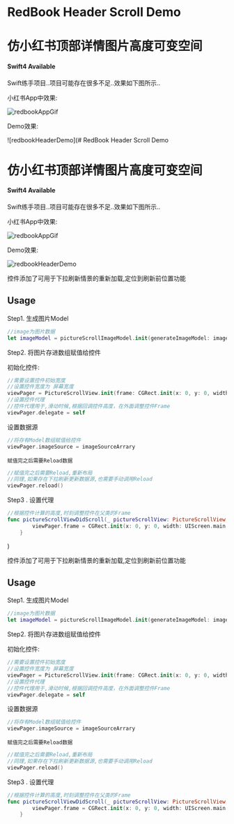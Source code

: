 # RedBook Header Scroll Demo
# 仿小红书顶部详情图片高度可变空间



#### Swift4 Available

Swift练手项目..项目可能存在很多不足..效果如下图所示..

小红书App中效果:

![redbookAppGif](http://okslxr2o0.bkt.clouddn.com/redbookAppGif.gif)


Demo效果: 

![redbookHeaderDemo](# RedBook Header Scroll Demo
# 仿小红书顶部详情图片高度可变空间



#### Swift4 Available

Swift练手项目..项目可能存在很多不足..效果如下图所示..

小红书App中效果:

![redbookAppGif](http://okslxr2o0.bkt.clouddn.com/redbookAppGif.gif)


Demo效果: 

![redbookHeaderDemo](http://okslxr2o0.bkt.clouddn.com/redbookHeaderDemo.gif)


控件添加了可用于下拉刷新情景的重新加载,定位到刷新前位置功能


## Usage

Step1. 生成图片Model


```swift
//image为图片数据
let imageModel = pictureScrollImageModel.init(generateImageModel: image)
```

Step2. 将图片存进数组赋值给控件

初始化控件:

```swift
//需要设置控件初始宽度
//设置控件宽度为 屏幕宽度
viewPager = PictureScrollView.init(frame: CGRect.init(x: 0, y: 0, width: UIScreen.main.bounds.size.width, height: 0))
//设置控件代理
//控件代理用于,滑动时候,根据回调控件高度，在外面调整控件Frame
viewPager.delegate = self
```

设置数据源

```swift
//将存有Model数组赋值给控件
viewPager.imageSource = imageSourceArrary
```


`赋值完之后需要Reload数据`

```swift
//赋值完之后需要Reload,重新布局
//同理,如果存在下拉刷新更新数据源,也需要手动调用Reload
viewPager.reload()
```


Step3 . 设置代理

```swift
//根据控件计算的高度,时刻调整控件在父类的Frame
func pictureScrollViewDidScroll(_ pictureScrollView: PictureScrollView, contentOffset: CGPoint, pictureScrollViewSuitHeight: CGFloat) {
        viewPager.frame = CGRect.init(x: 0, y: 0, width: UIScreen.main.bounds.size.width, height: viewPager.pictureScrollViewHeight)
    }
```

)


控件添加了可用于下拉刷新情景的重新加载,定位到刷新前位置功能


## Usage

Step1. 生成图片Model


```swift
//image为图片数据
let imageModel = pictureScrollImageModel.init(generateImageModel: image)
```

Step2. 将图片存进数组赋值给控件

初始化控件:

```swift
//需要设置控件初始宽度
//设置控件宽度为 屏幕宽度
viewPager = PictureScrollView.init(frame: CGRect.init(x: 0, y: 0, width: UIScreen.main.bounds.size.width, height: 0))
//设置控件代理
//控件代理用于,滑动时候,根据回调控件高度，在外面调整控件Frame
viewPager.delegate = self
```

设置数据源

```swift
//将存有Model数组赋值给控件
viewPager.imageSource = imageSourceArrary
```


`赋值完之后需要Reload数据`

```swift
//赋值完之后需要Reload,重新布局
//同理,如果存在下拉刷新更新数据源,也需要手动调用Reload
viewPager.reload()
```


Step3 . 设置代理

```swift
//根据控件计算的高度,时刻调整控件在父类的Frame
func pictureScrollViewDidScroll(_ pictureScrollView: PictureScrollView, contentOffset: CGPoint, pictureScrollViewSuitHeight: CGFloat) {
        viewPager.frame = CGRect.init(x: 0, y: 0, width: UIScreen.main.bounds.size.width, height: viewPager.pictureScrollViewHeight)
    }
```

